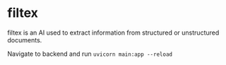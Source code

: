 # filtex
filtex is an AI used to extract information from structured or unstructured documents.

Navigate to backend and run `uvicorn main:app --reload`
